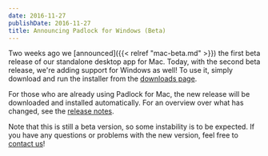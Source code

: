 ```yaml
---
date: 2016-11-27
publishDate: 2016-11-27
title: Announcing Padlock for Windows (Beta)
---
```


Two weeks ago we [announced]({{< relref "mac-beta.md" >}}) the first beta
release of our standalone desktop app for Mac. Today, with the second beta
release, we're adding support for Windows as well! To use it, simply download
and run the installer from the [downloads page](/downloads/).

For those who are already using Padlock for Mac, the new release will be
downloaded and installed automatically. For an overview over what has changed,
see the [release
notes](https://github.com/MaKleSoft/padlock/releases/tag/v1.2.0-beta.2).

Note that this is still a beta version, so some instability is to be expected.
If you have any questions or problems with the new version, feel free to
[contact us](mailto:support@padlock.io)!
